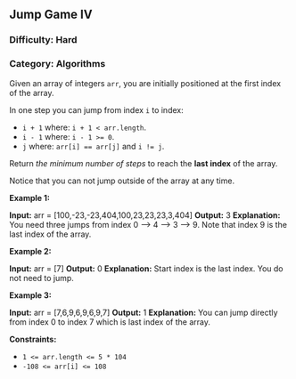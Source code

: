 ## Jump Game IV

### Difficulty: Hard

### Category: Algorithms

Given an array of integers `arr`, you are initially positioned at the first index of the array.

In one step you can jump from index `i` to index:

*   `i + 1` where: `i + 1 < arr.length`.
*   `i - 1` where: `i - 1 >= 0`.
*   `j` where: `arr[i] == arr[j]` and `i != j`.

Return _the minimum number of steps_ to reach the **last index** of the array.

Notice that you can not jump outside of the array at any time.

**Example 1:**

**Input:** arr = \[100,-23,-23,404,100,23,23,23,3,404\]
**Output:** 3
**Explanation:** You need three jumps from index 0 --> 4 --> 3 --> 9. Note that index 9 is the last index of the array.

**Example 2:**

**Input:** arr = \[7\]
**Output:** 0
**Explanation:** Start index is the last index. You do not need to jump.

**Example 3:**

**Input:** arr = \[7,6,9,6,9,6,9,7\]
**Output:** 1
**Explanation:** You can jump directly from index 0 to index 7 which is last index of the array.

**Constraints:**

*   `1 <= arr.length <= 5 * 104`
*   `-108 <= arr[i] <= 108`
